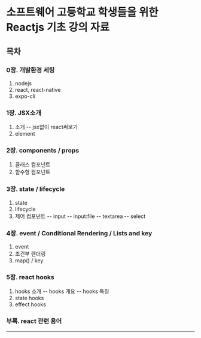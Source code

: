 # 소프트웨어 고등학교 학생들을 위한 Reactjs 기초 강의 자료

## 목차

### 0장. 개발환경 세팅

1. nodejs
2. react, react-native
3. expo-cli

### 1장. JSX소개

1. 소개
-- jsx없이 react써보기
2. element

### 2장. components / props

1. 클래스 컴포넌트
2. 함수형 컴포넌트

### 3장. state / lifecycle 

1. state
2. lifecycle
3. 제어 컴포넌트
-- input
-- input:file
-- textarea
-- select

### 4장. event / Conditional Rendering / Lists and key

1. event
2. 조건부 렌더링
3. map() / key

### 5장. react hooks
1. hooks 소개
-- hooks 개요
-- hooks 특징
2. state hooks
3. effect hooks

### 부록. react 관련 용어

***

